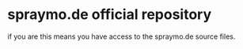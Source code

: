 # spraymo.de official repository
if you are this means you have access to the spraymo.de source files.
